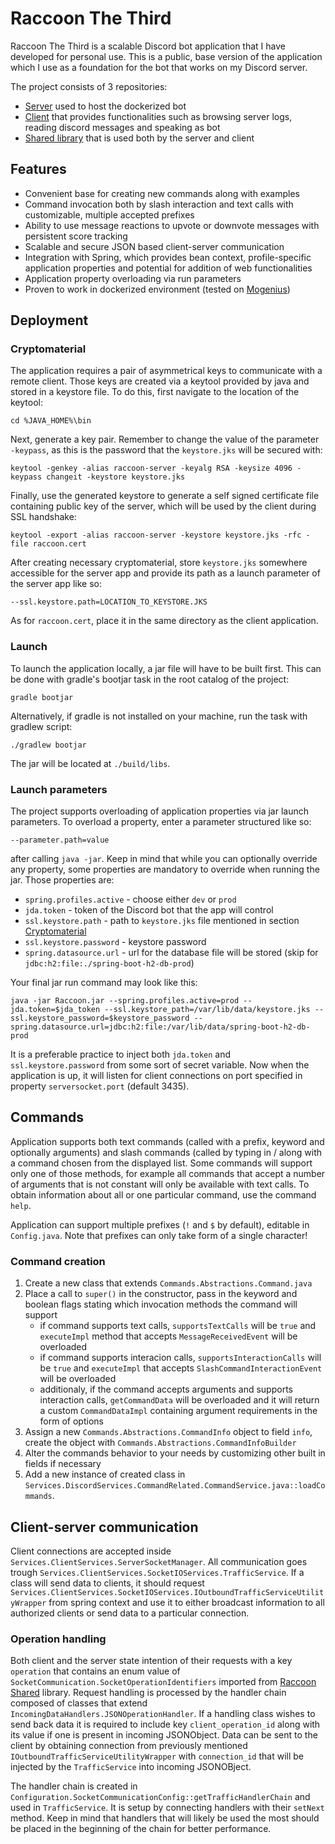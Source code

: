 # Raccoon The Third

Raccoon The Third is a scalable Discord bot application that I have developed for personal use. This is a public, base version of the application which I use as a foundation for the bot that works on my Discord server.

The project consists of 3 repositories:
- [Server](https://github.com/ksk98/RaccoonTheThird "Raccoon server") used to host the dockerized bot
- [Client](https://github.com/ksk98/RacoonClient "Raccoon client") that provides functionalities such as browsing server logs, reading discord messages and speaking as bot
- [Shared library](https://github.com/ksk98/RacoonShared "Raccoon shared") that is used both by the server and client

## Features
- Convenient base for creating new commands along with examples
- Command invocation both by slash interaction and text calls with customizable, multiple accepted prefixes
- Ability to use message reactions to upvote or downvote messages with persistent score tracking
- Scalable and secure JSON based client-server communication
- Integration with Spring, which provides bean context, profile-specific application properties and potential for addition of web functionalities
- Application property overloading via run parameters
- Proven to work in dockerized environment (tested on [Mogenius](https://mogenius.com))

## Deployment
### Cryptomaterial
The application requires a pair of asymmetrical keys to communicate with a remote client. Those keys are created via a keytool provided by java and stored in a keystore file. To do this, first navigate to the location of the keytool:
   ```
   cd %JAVA_HOME%\bin
   ```
Next, generate a key pair. Remember to change the value of the parameter `-keypass`, as this is the password that the `keystore.jks` will be secured with:
   ```
   keytool -genkey -alias raccoon-server -keyalg RSA -keysize 4096 -keypass changeit -keystore keystore.jks
   ```
Finally, use the generated keystore to generate a self signed certificate file containing public key of the server, which will be used by the client during SSL handshake:
   ```
   keytool -export -alias raccoon-server -keystore keystore.jks -rfc -file raccoon.cert
   ```
After creating necessary cryptomaterial, store `keystore.jks` somewhere accessible for the server app and provide its path as a launch parameter of the server app like so:
   ```
   --ssl.keystore.path=LOCATION_TO_KEYSTORE.JKS
   ```
As for `raccoon.cert`, place it in the same directory as the client application.

### Launch
To launch the application locally, a jar file will have to be built first. This can be done with gradle's bootjar task in the root catalog of the project:
   ```
   gradle bootjar
   ```
Alternatively, if gradle is not installed on your machine, run the task with gradlew script:
   ```
   ./gradlew bootjar
   ```
The jar will be located at `./build/libs`.

### Launch parameters
The project supports overloading of application properties via jar launch parameters.
To overload a property, enter a parameter structured like so:
   ```
   --parameter.path=value
   ```
after calling `java -jar`. Keep in mind that while you can optionally override any property, some properties are mandatory to override when running the jar.
Those properties are:
   - `spring.profiles.active` - choose either `dev` or `prod`
   - `jda.token` - token of the Discord bot that the app will control
   - `ssl.keystore.path` - path to `keystore.jks` file mentioned in section [Cryptomaterial](#cryptomaterial)
   - `ssl.keystore.password` - keystore password
   - `spring.datasource.url` - url for the database file will be stored (skip for `jdbc:h2:file:./spring-boot-h2-db-prod`)
   
Your final jar run command may look like this:
   ```
   java -jar Raccoon.jar --spring.profiles.active=prod --jda.token=$jda_token --ssl.keystore_path=/var/lib/data/keystore.jks --ssl.keystore_password=$keystore_password --spring.datasource.url=jdbc:h2:file:/var/lib/data/spring-boot-h2-db-prod
   ```
It is a preferable practice to inject both `jda.token` and `ssl.keystore.password` from some sort of secret variable.
Now when the application is up, it will listen for client connections on port specified in property `serversocket.port` (default 3435).


## Commands
Application supports both text commands (called with a prefix, keyword and optionally arguments) and slash commands (called by typing in / along with a command chosen from the displayed list.
Some commands will support only one of those methods, for example all commands that accept a number of arguments that is not constant will only be available with text calls. To obtain information about all or one particular command, use the command `help`.

Application can support multiple prefixes (`!` and `$` by default), editable in `Config.java`. Note that prefixes can only take form of a single character!

### Command creation
1. Create a new class that extends `Commands.Abstractions.Command.java`
2. Place a call to `super()` in the constructor, pass in the keyword and boolean flags stating which invocation methods the command will support
   - if command supports text calls, `supportsTextCalls` will be `true` and `executeImpl` method that accepts `MessageReceivedEvent` will be overloaded
   - if command supports interacion calls, `supportsInteractionCalls` will be `true` and `executeImpl` that accepts `SlashCommandInteractionEvent` will be overloaded
   - additionaly, if the command accepts arguments and supports interaction calls, `getCommandData` will be overloaded and it will return a custom `CommandDataImpl` containing argument requirements in the form of options
3. Assign a new `Commands.Abstractions.CommandInfo` object to field `info`, create the object with `Commands.Abstractions.CommandInfoBuilder`
4. Alter the commands behavior to your needs by customizing other built in fields if necessary
5. Add a new instance of created class in `Services.DiscordServices.CommandRelated.CommandService.java::loadCommands`. 

## Client-server communication
Client connections are accepted inside `Services.ClientServices.ServerSocketManager`. All communication goes trough `Services.ClientServices.SocketIOServices.TrafficService`. If a class will send data to clients, it should request `Services.ClientServices.SocketIOServices.IOutboundTrafficServiceUtilityWrapper` from spring context and use it to either broadcast information to all authorized clients or send data to a particular connection.

### Operation handling
Both client and the server state intention of their requests with a key `operation` that contains an enum value of `SocketCommunication.SocketOperationIdentifiers` imported from [Raccoon Shared](https://github.com/ksk98/RacoonShared "Raccoon shared") library. Request handling is processed by the handler chain composed of classes that extend `IncomingDataHandlers.JSONOperationHandler`. If a handling class wishes to send back data it is required to include key `client_operation_id` along with its value if one is present in incoming JSONObject. Data can be sent to the client by obtaining connection from previously mentioned `IOutboundTrafficServiceUtilityWrapper` with `connection_id` that will be injected by the `TrafficService` into incoming JSONOBject.

The handler chain is created in `Configuration.SocketCommunicationConfig::getTrafficHandlerChain` and used in `TrafficService`. It is setup by connecting handlers with their `setNext` method. Keep in mind that handlers that will likely be used the most should be placed in the beginning of the chain for better performance.
